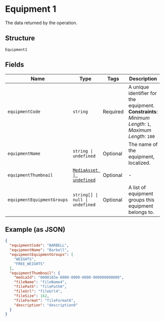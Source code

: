 
# Equipment 1

The data returned by the operation.

## Structure

`Equipment1`

## Fields

| Name | Type | Tags | Description |
|  --- | --- | --- | --- |
| `equipmentCode` | `string` | Required | A unique identifier for the equipment.<br>**Constraints**: *Minimum Length*: `1`, *Maximum Length*: `100` |
| `equipmentName` | `string \| undefined` | Optional | The name of the equipment, localized. |
| `equipmentThumbnail` | [`MediaAsset \| undefined`](../../doc/models/media-asset.md) | Optional | - |
| `equipmentEquipmentGroups` | `string[] \| null \| undefined` | Optional | A list of equipment groups this equipment belongs to. |

## Example (as JSON)

```json
{
  "equipmentCode": "BARBELL",
  "equipmentName": "Barbell",
  "equipmentEquipmentGroups": [
    "WEIGHTS",
    "FREE_WEIGHTS"
  ],
  "equipmentThumbnail": {
    "mediaId": "0000103e-0000-0000-0000-000000000000",
    "fileName": "fileName4",
    "filePath": "filePath0",
    "fileUrl": "fileUrl4",
    "fileSize": 162,
    "fileFormat": "fileFormat6",
    "description": "description0"
  }
}
```

